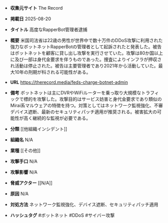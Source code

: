 - **収集元サイト**
The Record

- **掲載日**
2025-08-20

- **タイトル**
高度なRapperBot管理者逮捕

- **概要**
米国司法省は22歳の男性が世界中で数十万件のDDoS攻撃に利用された強力なボットネットRapperBotの管理者として起訴されたと発表した。被告はボットネットを顧客に貸し出し攻撃を実行させていた。攻撃は80か国以上に及び一部は身代金要求を伴うものであった。捜査によりインフラが押収され活動は停止された。被告は主要管理者であり2021年から活動していた。最大10年の刑期が科される可能性がある。

- **URL**
https://therecord.media/feds-charge-botnet-admin

- **備考**
ボットネットは主にDVRやWiFiルーターを乗っ取り大規模なトラフィックで標的を攻撃した。攻撃目的はサービス妨害と身代金要求であり類似のMirai系マルウェアの特徴を持つ。対策としてはネットワーク監視強化、不審デバイス遮断、最新のセキュリティパッチ適用が推奨される。被害拡大の可能性が高く継続的な監視が必要である。

- **分類**
[[他組織インシデント]]

- **組織名**
N/A

- **業種**
[[その他]]

- **攻撃手口**
N/A

- **攻撃影響**
N/A

- **脅威アクター**
[[N/A]]

- **原因**
N/A

- **対処方法**
ネットワーク監視強化、デバイス遮断、セキュリティパッチ適用

- **ハッシュタグ**
#ボットネット #DDoS #サイバー攻撃
